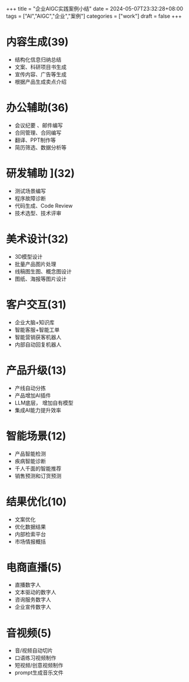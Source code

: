 +++
title = "企业AIGC实践案例小结"
date = 2024-05-07T23:32:28+08:00
tags = ["AI","AIGC","企业","案例"]
categories = ["work"]
draft = false
+++

# 内容生成(39)
- 结构化信息归纳总结
- 文案、科研项目书生成
- 宣传内容、广告等生成
- 根据产品生成卖点介绍
# 办公辅助(36) 
- 会议纪要 、邮件编写
- 合同管理、合同编写
- 翻译、PPT制作等
- 简历筛选、数据分析等
# 研发辅助 ](32) 
- 测试场景编写 
- 程序故障诊断
- 代码生成、Code Review
- 技术选型、技术评审 
# 美术设计(32) 
- 3D模型设计
- 批量产品图片处理
- 线稿图生图、概念图设计
- 图纸、海报等图片设计
# 客户交互(31) 
- 企业大脑+知识库     
- 智能客服+智能工单 
- 智能营销获客机器人
- 内部自动回复机器人 
# 产品升级(13)
- 产线自动分拣
- 产品增加AI插件
- LLM底层， 增加自有模型
- 集成AI能力提升效率
# 智能场景(12) 
- 产品智能检测
- 疾病智能诊断
- 千人千面的智能推荐
- 销售预测和订货预测
# 结果优化(10) 
- 文案优化
- 优化数据结果
- 内部检索平台
- 市场情报概括
# 电商直播(5) 
- 直播数字人
- 文本驱动的数字人
- 咨询服务数字人
- 企业宣传数字人
# 音视频(5) 
- 音/视频自动切片
- 口语练习视频制作
- 短视频/创意视频制作     
- prompt生成音乐文件